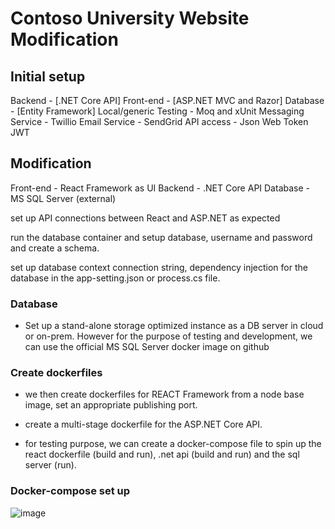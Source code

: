 # Contoso University Website Modification

## Initial setup

Backend - [.NET Core API]
Front-end - [ASP.NET MVC and Razor]
Database - [Entity Framework] Local/generic 
Testing - Moq and xUnit
Messaging Service - Twillio
Email Service - SendGrid
API access - Json Web Token JWT

## Modification

Front-end - React Framework as UI
Backend - .NET Core API
Database - MS SQL Server (external)

set up API connections between React and ASP.NET as expected

run the database container and setup database, username and password and create a schema.

set up database context connection string, dependency injection for the database in the app-setting.json or process.cs file.




### Database
- Set up a stand-alone storage optimized instance as a DB server in cloud or on-prem. However for the purpose of testing and development, we can use the official MS SQL Server docker image on github

### Create dockerfiles

- we then create dockerfiles for REACT Framework from a node base 		image, set an appropriate publishing port.

- create a multi-stage dockerfile for the ASP.NET Core API.

- for testing purpose, we can create a docker-compose file to spin up the  react dockerfile (build and run), .net api (build and run) and the sql server (run).

### Docker-compose set up
![image](https://user-images.githubusercontent.com/20236706/206538634-e1edccc3-697b-4959-b22f-468d7f074aae.png)

